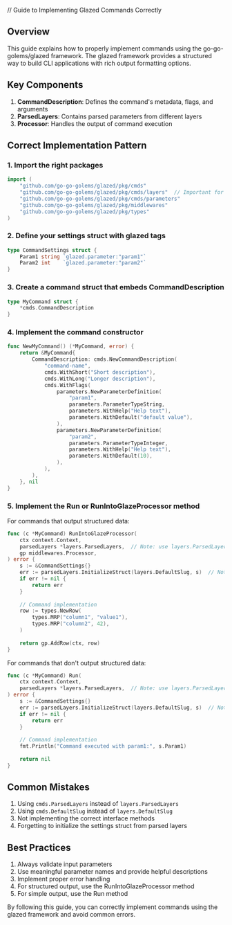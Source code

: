 // Guide to Implementing Glazed Commands Correctly

## Overview

This guide explains how to properly implement commands using the go-go-golems/glazed framework. The glazed framework provides a structured way to build CLI applications with rich output formatting options.

## Key Components

1. **CommandDescription**: Defines the command's metadata, flags, and arguments
2. **ParsedLayers**: Contains parsed parameters from different layers
3. **Processor**: Handles the output of command execution

## Correct Implementation Pattern

### 1. Import the right packages

```go
import (
    "github.com/go-go-golems/glazed/pkg/cmds"
    "github.com/go-go-golems/glazed/pkg/cmds/layers"  // Important for ParsedLayers
    "github.com/go-go-golems/glazed/pkg/cmds/parameters"
    "github.com/go-go-golems/glazed/pkg/middlewares"
    "github.com/go-go-golems/glazed/pkg/types"
)
```

### 2. Define your settings struct with glazed tags

```go
type CommandSettings struct {
    Param1 string `glazed.parameter:"param1"`
    Param2 int    `glazed.parameter:"param2"`
}
```

### 3. Create a command struct that embeds CommandDescription

```go
type MyCommand struct {
    *cmds.CommandDescription
}
```

### 4. Implement the command constructor

```go
func NewMyCommand() (*MyCommand, error) {
    return &MyCommand{
        CommandDescription: cmds.NewCommandDescription(
            "command-name",
            cmds.WithShort("Short description"),
            cmds.WithLong("Longer description"),
            cmds.WithFlags(
                parameters.NewParameterDefinition(
                    "param1",
                    parameters.ParameterTypeString,
                    parameters.WithHelp("Help text"),
                    parameters.WithDefault("default value"),
                ),
                parameters.NewParameterDefinition(
                    "param2",
                    parameters.ParameterTypeInteger,
                    parameters.WithHelp("Help text"),
                    parameters.WithDefault(10),
                ),
            ),
        ),
    }, nil
}
```

### 5. Implement the Run or RunIntoGlazeProcessor method

For commands that output structured data:

```go
func (c *MyCommand) RunIntoGlazeProcessor(
    ctx context.Context, 
    parsedLayers *layers.ParsedLayers,  // Note: use layers.ParsedLayers, not cmds.ParsedLayers
    gp middlewares.Processor,
) error {
    s := &CommandSettings{}
    err := parsedLayers.InitializeStruct(layers.DefaultSlug, s)  // Note: use layers.DefaultSlug, not cmds.DefaultSlug
    if err != nil {
        return err
    }
    
    // Command implementation
    row := types.NewRow(
        types.MRP("column1", "value1"),
        types.MRP("column2", 42),
    )
    
    return gp.AddRow(ctx, row)
}
```

For commands that don't output structured data:

```go
func (c *MyCommand) Run(
    ctx context.Context, 
    parsedLayers *layers.ParsedLayers,  // Note: use layers.ParsedLayers, not cmds.ParsedLayers
) error {
    s := &CommandSettings{}
    err := parsedLayers.InitializeStruct(layers.DefaultSlug, s)  // Note: use layers.DefaultSlug, not cmds.DefaultSlug
    if err != nil {
        return err
    }
    
    // Command implementation
    fmt.Println("Command executed with param1:", s.Param1)
    
    return nil
}
```

## Common Mistakes

1. Using `cmds.ParsedLayers` instead of `layers.ParsedLayers`
2. Using `cmds.DefaultSlug` instead of `layers.DefaultSlug`
3. Not implementing the correct interface methods
4. Forgetting to initialize the settings struct from parsed layers

## Best Practices

1. Always validate input parameters
2. Use meaningful parameter names and provide helpful descriptions
3. Implement proper error handling
4. For structured output, use the RunIntoGlazeProcessor method
5. For simple output, use the Run method

By following this guide, you can correctly implement commands using the glazed framework and avoid common errors.
